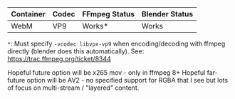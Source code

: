 | Container     | Codec         | FFmpeg Status | Blender Status |
| ------------- | ------------- | ------------- | -------------- |
| WebM          | VP9           | Works*        | Works          |

`*`: Must specify `-vcodec libvpx-vp9` when encoding/decoding with ffmpeg directly (blender does this automatically). See: https://trac.ffmpeg.org/ticket/8344


Hopeful future option will be x265 mov - only in ffmpeg 8+
Hopeful far-future option will be AV2 - no specified support for RGBA that I see but lots of focus on multi-stream / "layered" content.
